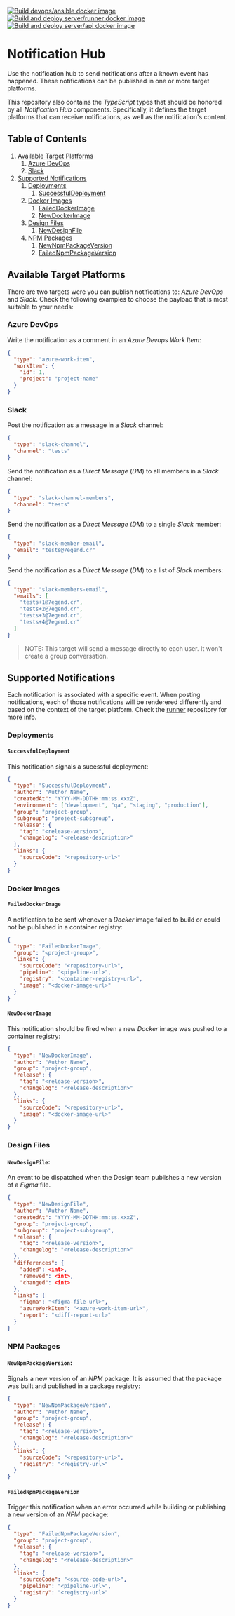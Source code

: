 [![Build devops/ansible docker image](https://github.com/7egend/notification-hub/actions/workflows/build-image-devops-ansible.yml/badge.svg)](https://github.com/7egend/notification-hub/actions/workflows/build-image-devops-ansible.yml) <br/>
[![Build and deploy server/runner docker image](https://github.com/7egend/notification-hub/actions/workflows/main-server-runner.yml/badge.svg)](https://github.com/7egend/notification-hub/actions/workflows/main-server-runner.yml) <br/>
[![Build and deploy server/api docker image](https://github.com/7egend/notification-hub/actions/workflows/main-server-api.yml/badge.svg)](https://github.com/7egend/notification-hub/actions/workflows/main-server-api.yml)

# Notification Hub

Use the notification hub to send notifications after a known event has happened. These notifications can be published in one or more target platforms.

This repository also contains the _TypeScript_ types that should be honored by all _Notification Hub_ components. Specifically, it defines the target platforms that can receive notifications, as well as the notification's content.

## Table of Contents

1. [Available Target Platforms](#available-target-platforms)
   1. [Azure DevOps](#azure-devops)
   1. [Slack](#slack)
1. [Supported Notifications](#supported-notifications)
   1. [Deployments](#deployments)
      1. [SuccessfulDeployment](#successfuldeployment)
   1. [Docker Images](#docker-images)
      1. [FailedDockerImage](#faileddockerimage)
      1. [NewDockerImage](#newdockerimage)
   1. [Design Files](#design-files)
      1. [NewDesignFile](#newdesignfile)
   1. [NPM Packages](#npm-packages)
      1. [NewNpmPackageVersion](#newnpmpackageversion)
      1. [FailedNpmPackageVersion](#failednpmpackageversion)

## Available Target Platforms

There are two targets were you can publish notifications to: _Azure DevOps_ and _Slack_. Check the following examples to choose the payload that is most suitable to your needs:

### Azure DevOps

Write the notification as a comment in an _Azure Devops Work Item_:

```json
{
  "type": "azure-work-item",
  "workItem": {
    "id": 1,
    "project": "project-name"
  }
}
```

### Slack

Post the notification as a message in a _Slack_ channel:

```json
{
  "type": "slack-channel",
  "channel": "tests"
}
```

Send the notification as a _Direct Message_ (_DM_) to all members in a _Slack_ channel:

```json
{
  "type": "slack-channel-members",
  "channel": "tests"
}
```

Send the notification as a _Direct Message_ (_DM_) to a single _Slack_ member:

```json
{
  "type": "slack-member-email",
  "email": "tests@7egend.cr"
}
```

Send the notification as a _Direct Message_ (_DM_) to a list of _Slack_ members:

```json
{
  "type": "slack-members-email",
  "emails": [
    "tests+1@7egend.cr",
    "tests+2@7egend.cr",
    "tests+3@7egend.cr",
    "tests+4@7egend.cr"
  ]
}
```

> NOTE: This target will send a message directly to each user. It won't create a group conversation.

## Supported Notifications

Each notification is associated with a specific event. When posting notifications, each of those notifications will be renderered differently and based on the context of the target platform. Check the [runner](https://gitlab.com/7egend/projects/home/microservices/notification-hub/server/runner) repository for more info.

### Deployments

#### `SuccessfulDeployment`

This notification signals a sucessful deployment:

```json
{
  "type": "SuccessfulDeployment",
  "author": "Author Name",
  "createdAt": "YYYY-MM-DDTHH:mm:ss.xxxZ",
  "environment": ["development", "qa", "staging", "production"],
  "group": "project-group",
  "subgroup": "project-subsgroup",
  "release": {
    "tag": "<release-version>",
    "changelog": "<release-description>"
  },
  "links": {
    "sourceCode": "<repository-url>"
  }
}
```

### Docker Images

#### `FailedDockerImage`

A notification to be sent whenever a _Docker_ image failed to build or could not be published in a container registry:

```json
{
  "type": "FailedDockerImage",
  "group": "<project-group>",
  "links": {
    "sourceCode": "<repository-url>",
    "pipeline": "<pipeline-url>",
    "registry": "<container-registry-url>",
    "image": "<docker-image-url>"
  }
}
```

#### `NewDockerImage`

This notification should be fired when a new _Docker_ image was pushed to a container registry:

```json
{
  "type": "NewDockerImage",
  "author": "Author Name",
  "group": "project-group",
  "release": {
    "tag": "<release-version>",
    "changelog": "<release-description>"
  },
  "links": {
    "sourceCode": "<repository-url>",
    "image": "<docker-image-url>"
  }
}
```

### Design Files

#### `NewDesignFile`:

An event to be dispatched when the Design team publishes a new version of a _Figma_ file.

```json
{
  "type": "NewDesignFile",
  "author": "Author Name",
  "createdAt": "YYYY-MM-DDTHH:mm:ss.xxxZ",
  "group": "project-group",
  "subgroup": "project-subsgroup",
  "release": {
    "tag": "<release-version>",
    "changelog": "<release-description>"
  },
  "differences": {
    "added": <int>,
    "removed": <int>,
    "changed": <int>
  },
  "links": {
    "figma": "<figma-file-url>",
    "azureWorkItem": "<azure-work-item-url>",
    "report": "<diff-report-url>"
  }
}
```

### NPM Packages

#### `NewNpmPackageVersion`:

Signals a new version of an _NPM_ package. It is assumed that the package was built and published in a package registry:

```json
{
  "type": "NewNpmPackageVersion",
  "author": "Author Name",
  "group": "project-group",
  "release": {
    "tag": "<release-version>",
    "changelog": "<release-description>"
  },
  "links": {
    "sourceCode": "<repository-url>",
    "registry": "<registry-url>"
  }
}
```

#### `FailedNpmPackageVersion`

Trigger this notification when an error occurred while building or publishing a new version of an _NPM_ package:

```json
{
  "type": "FailedNpmPackageVersion",
  "group": "project-group",
  "release": {
    "tag": "<release-version>",
    "changelog": "<release-description>"
  },
  "links": {
    "sourceCode": "<source-code-url>",
    "pipeline": "<pipeline-url>",
    "registry": "<registry-url>"
  }
}
```
